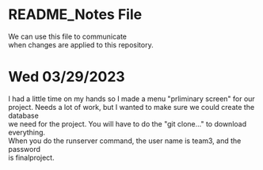# README_Notes File
We can use this file to communicate  
when changes are applied to this repository.  
# Wed 03/29/2023  
I had a little time on my hands so I made a menu "prliminary screen" for our  
project. Needs a lot of work, but I wanted to make sure we could create the database  
we need for the project.
You will have to do the "git clone..." to download everything.  
When you do the runserver command, the user name is team3, and the password  
is finalproject.
  

